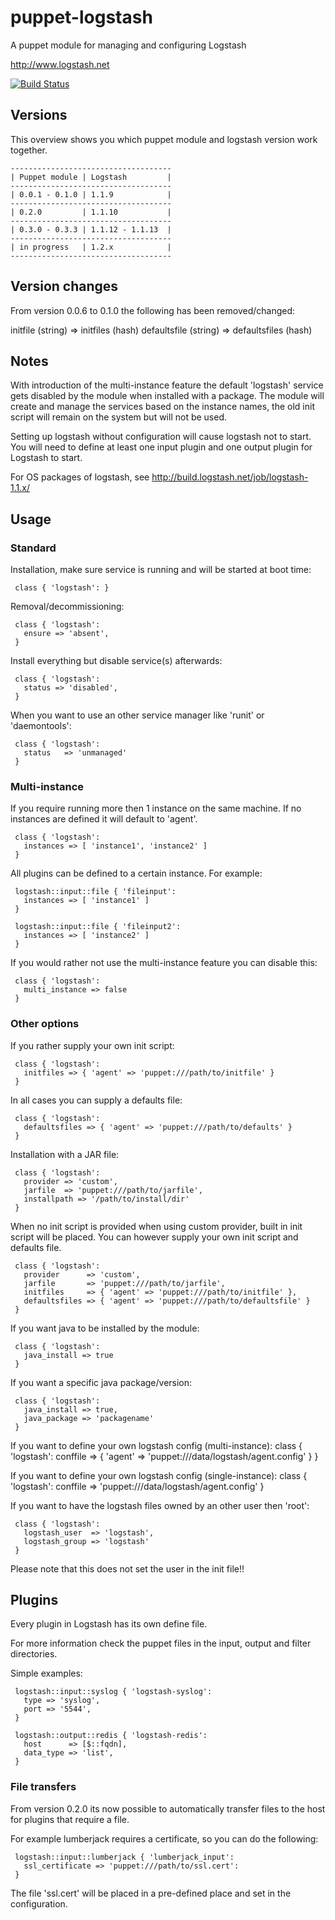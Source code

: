 # puppet-logstash

A puppet module for managing and configuring Logstash

http://www.logstash.net

[![Build Status](https://travis-ci.org/logstash/puppet-logstash.png?branch=master)](https://travis-ci.org/logstash/puppet-logstash)

## Versions

This overview shows you which puppet module and logstash version work together.

    ------------------------------------
    | Puppet module | Logstash         |
    ------------------------------------
    | 0.0.1 - 0.1.0 | 1.1.9            |
    ------------------------------------
    | 0.2.0         | 1.1.10           |
    ------------------------------------
    | 0.3.0 - 0.3.3 | 1.1.12 - 1.1.13  |
    ------------------------------------
    | in progress   | 1.2.x            |
    ------------------------------------

## Version changes

From version 0.0.6 to 0.1.0 the following has been removed/changed:

initfile (string)     => initfiles (hash)
defaultsfile (string) => defaultsfiles (hash)

## Notes

With introduction of the multi-instance feature the default 'logstash' service gets disabled by the module when installed with a package.
The module will create and manage the services based on the instance names, the old init script will remain on the system but will not be used.


Setting up logstash without configuration will cause logstash not to start.
You will need to define at least one input plugin and one output plugin for Logstash to start.


For OS packages of logstash, see http://build.logstash.net/job/logstash-1.1.x/


## Usage

### Standard

Installation, make sure service is running and will be started at boot time:

     class { 'logstash': }

Removal/decommissioning:

     class { 'logstash':
       ensure => 'absent',
     }

Install everything but disable service(s) afterwards:

     class { 'logstash':
       status => 'disabled',
     }

When you want to use an other service manager like 'runit' or 'daemontools':

     class { 'logstash':
       status   => 'unmanaged'
     }

### Multi-instance

If you require running more then 1 instance on the same machine.
If no instances are defined it will default to 'agent'.

     class { 'logstash':
       instances => [ 'instance1', 'instance2' ]
     }

All plugins can be defined to a certain instance. For example:

     logstash::input::file { 'fileinput':
       instances => [ 'instance1' ]
     }

     logstash::input::file { 'fileinput2':
       instances => [ 'instance2' ]
     }

If you would rather not use the multi-instance feature you can disable this:

     class { 'logstash':
       multi_instance => false
     }

### Other options

If you rather supply your own init script:

     class { 'logstash':
       initfiles => { 'agent' => 'puppet:///path/to/initfile' }
     }

In all cases you can supply a defaults file:

     class { 'logstash':
       defaultsfiles => { 'agent' => 'puppet:///path/to/defaults' }
     }

Installation with a JAR file:

     class { 'logstash':
       provider => 'custom',
       jarfile  => 'puppet:///path/to/jarfile',
       installpath => '/path/to/install/dir'
     }

When no init script is provided when using custom provider, built in init script will be placed.
You can however supply your own init script and defaults file.

     class { 'logstash':
       provider      => 'custom',
       jarfile       => 'puppet:///path/to/jarfile',
       initfiles     => { 'agent' => 'puppet:///path/to/initfile' },
       defaultsfiles => { 'agent' => 'puppet:///path/to/defaultsfile' }
     }

If you want java to be installed by the module:

     class { 'logstash':
       java_install => true
     }

If you want a specific java package/version:

     class { 'logstash':
       java_install => true,
       java_package => 'packagename'
     }

If you want to define your own logstash config (multi-instance):
     class { 'logstash':
       conffile => { 'agent' => 'puppet:///data/logstash/agent.config' }
     }

If you want to define your own logstash config (single-instance):
     class { 'logstash':
       conffile => 'puppet:///data/logstash/agent.config'
     }

If you want to have the logstash files owned by an other user then 'root':

     class { 'logstash':
       logstash_user  => 'logstash',
       logstash_group => 'logstash'
     }

Please note that this does not set the user in the init file!!

## Plugins

Every plugin in Logstash has its own define file.

For more information check the puppet files in the input, output and filter directories.

Simple examples:

     logstash::input::syslog { 'logstash-syslog':
       type => 'syslog',
       port => '5544',
     }

     logstash::output::redis { 'logstash-redis':
       host      => [$::fqdn],
       data_type => 'list',
     }

### File transfers

From version 0.2.0 its now possible to automatically transfer files to the host for plugins that require a file.

For example lumberjack requires a certificate, so you can do the following:

     logstash::input::lumberjack { 'lumberjack_input':
       ssl_certificate => 'puppet:///path/to/ssl.cert':
     }

The file 'ssl.cert' will be placed in a pre-defined place and set in the configuration.

